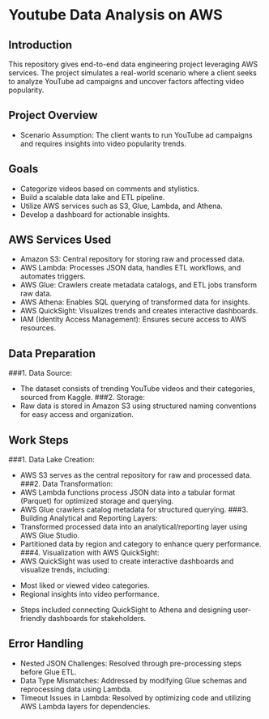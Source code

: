 # Youtube Data Analysis on AWS

## Introduction
This repository gives end-to-end data engineering project leveraging AWS services. The project simulates a real-world scenario where a client seeks to analyze YouTube ad campaigns and uncover factors affecting video popularity.

## Project Overview
- Scenario Assumption: The client wants to run YouTube ad campaigns and requires insights into video popularity trends.

## Goals
+ Categorize videos based on comments and stylistics.
+	 Build a scalable data lake and ETL pipeline.
+	 Utilize AWS services such as S3, Glue, Lambda, and Athena.
+	 Develop a dashboard for actionable insights.

## AWS Services Used
+	 Amazon S3: Central repository for storing raw and processed data.
+	 AWS Lambda: Processes JSON data, handles ETL workflows, and automates triggers.
+	 AWS Glue: Crawlers create metadata catalogs, and ETL jobs transform raw data.
+	 AWS Athena: Enables SQL querying of transformed data for insights.
+	 AWS QuickSight: Visualizes trends and creates interactive dashboards.
+	 IAM (Identity Access Management): Ensures secure access to AWS resources.

## Data Preparation
###1. Data Source:
+	 The dataset consists of trending YouTube videos and their categories, sourced from Kaggle.
###2. Storage:
+	 Raw data is stored in Amazon S3 using structured naming conventions for easy access and organization.

## Work Steps
###1. Data Lake Creation:
+	 AWS S3 serves as the central repository for raw and processed data.
###2. 	Data Transformation:
+	 AWS Lambda functions process JSON data into a tabular format (Parquet) for optimized storage and querying.
+	 AWS Glue crawlers catalog metadata for structured querying.
###3. Building Analytical and Reporting Layers:
  +  Transformed processed data into an analytical/reporting layer using AWS Glue Studio.
  + Partitioned data by region and category to enhance query performance.
###4. Visualization with AWS QuickSight:
+	 AWS QuickSight was used to create interactive dashboards and visualize trends, including:
  -	 Most liked or viewed video categories.
  - Regional insights into video performance.
+	 Steps included connecting QuickSight to Athena and designing user-friendly dashboards for stakeholders.

## Error Handling
+	 Nested JSON Challenges: Resolved through pre-processing steps before Glue ETL.
+	 Data Type Mismatches: Addressed by modifying Glue schemas and reprocessing data using Lambda.
+	 Timeout Issues in Lambda: Resolved by optimizing code and utilizing AWS Lambda layers for dependencies.



